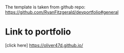The template is taken from github repo: https://github.com/RyanFitzgerald/devportfolio#general

# Link to portfolio
[click here] https://oliver47d.github.io/

